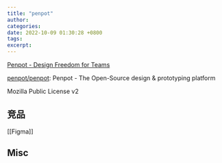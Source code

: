 ```yaml
---
title: "penpot"
author: 
categories: 
date: 2022-10-09 01:30:28 +0800
tags: 
excerpt: 
---
```



[Penpot - Design Freedom for Teams](https://penpot.app/)

[penpot/penpot](https://github.com/penpot/penpot): Penpot - The Open-Source design & prototyping platform




Mozilla Public License v2






## 竞品

[[Figma]]




## Misc





